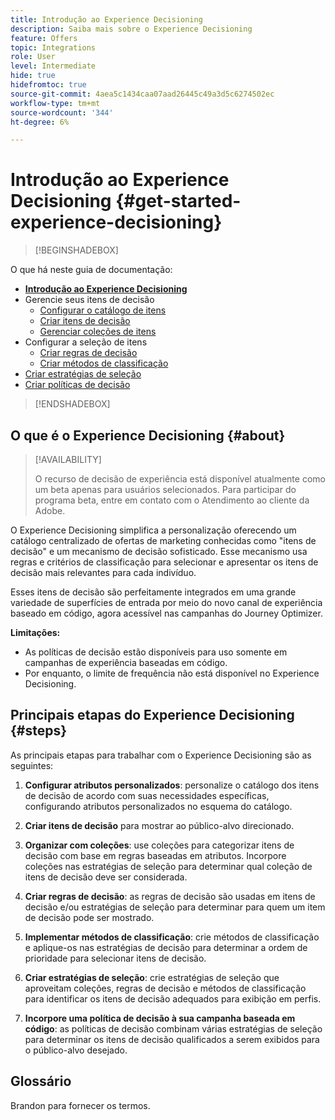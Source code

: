 ```yaml
---
title: Introdução ao Experience Decisioning
description: Saiba mais sobre o Experience Decisioning
feature: Offers
topic: Integrations
role: User
level: Intermediate
hide: true
hidefromtoc: true
source-git-commit: 4aea5c1434caa07aad26445c49a3d5c6274502ec
workflow-type: tm+mt
source-wordcount: '344'
ht-degree: 6%

---
```


# Introdução ao Experience Decisioning {#get-started-experience-decisioning}

>[!BEGINSHADEBOX]

O que há neste guia de documentação:

* **[Introdução ao Experience Decisioning](gs-experience-decisioning.md)**
* Gerencie seus itens de decisão
   * [Configurar o catálogo de itens](catalogs.md)
   * [Criar itens de decisão](items.md)
   * [Gerenciar coleções de itens](collections.md)
* Configurar a seleção de itens
   * [Criar regras de decisão](rules.md)
   * [Criar métodos de classificação](ranking.md)
* [Criar estratégias de seleção](selection-strategies.md)
* [Criar políticas de decisão](create-decision.md)

>[!ENDSHADEBOX]

## O que é o Experience Decisioning {#about}

>[!AVAILABILITY]
>
>O recurso de decisão de experiência está disponível atualmente como um beta apenas para usuários selecionados. Para participar do programa beta, entre em contato com o Atendimento ao cliente da Adobe.

O Experience Decisioning simplifica a personalização oferecendo um catálogo centralizado de ofertas de marketing conhecidas como &quot;itens de decisão&quot; e um mecanismo de decisão sofisticado. Esse mecanismo usa regras e critérios de classificação para selecionar e apresentar os itens de decisão mais relevantes para cada indivíduo.

Esses itens de decisão são perfeitamente integrados em uma grande variedade de superfícies de entrada por meio do novo canal de experiência baseado em código, agora acessível nas campanhas do Journey Optimizer.

**Limitações:**

* As políticas de decisão estão disponíveis para uso somente em campanhas de experiência baseadas em código.
* Por enquanto, o limite de frequência não está disponível no Experience Decisioning.

## Principais etapas do Experience Decisioning {#steps}

As principais etapas para trabalhar com o Experience Decisioning são as seguintes:

1. **Configurar atributos personalizados**: personalize o catálogo dos itens de decisão de acordo com suas necessidades específicas, configurando atributos personalizados no esquema do catálogo.

1. **Criar itens de decisão** para mostrar ao público-alvo direcionado.

1. **Organizar com coleções**: use coleções para categorizar itens de decisão com base em regras baseadas em atributos. Incorpore coleções nas estratégias de seleção para determinar qual coleção de itens de decisão deve ser considerada.

1. **Criar regras de decisão**: as regras de decisão são usadas em itens de decisão e/ou estratégias de seleção para determinar para quem um item de decisão pode ser mostrado.

1. **Implementar métodos de classificação**: crie métodos de classificação e aplique-os nas estratégias de decisão para determinar a ordem de prioridade para selecionar itens de decisão.

1. **Criar estratégias de seleção**: crie estratégias de seleção que aproveitam coleções, regras de decisão e métodos de classificação para identificar os itens de decisão adequados para exibição em perfis.

1. **Incorpore uma política de decisão à sua campanha baseada em código**: as políticas de decisão combinam várias estratégias de seleção para determinar os itens de decisão qualificados a serem exibidos para o público-alvo desejado.

## Glossário

Brandon para fornecer os termos.
